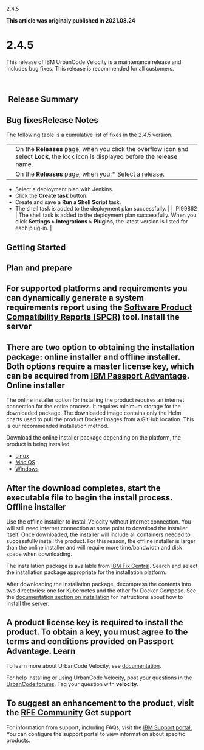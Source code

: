 





2.4.5

**This article was originaly published in 2021.08.24**


2.4.5
=====




This release of IBM UrbanCode Velocity is a maintenance release and includes bug fixes. This release is recommended for all customers.

 

 Release Summary
---------------

  
Bug fixesRelease Notes
-------------

  


The following table is a cumulative list of fixes in the 2.4.5 version.


|  |  |
| --- | --- |
|  | On the **Releases** page, when you click the overflow icon and select **Lock**, the lock icon is displayed before the release name.  |
|  | On the **Releases** page, when you:* Select a release.
* Select a deployment plan with Jenkins.
* Click the **Create task** button.
* Create and save a **Run a Shell Script** task.
* The shell task is added to the deployment plan successfully.
 |
|  PI99862 | The shell task is added to the deployment plan successfully. When you click **Settings > Integrations > Plugins**, the latest version is listed for each plug-in. |

Getting Started
---------------

  
Plan and prepare
----------------


For supported platforms and requirements you can dynamically generate a system requirements report using the [Software Product Compatibility Reports (SPCR)](https://www.ibm.com/software/reports/compatibility/clarity/index.html) tool.
Install the server
------------------


There are two option to obtaining the installation package: online installer and offline installer. Both options require a master license key, which can be acquired from [IBM Passport Advantage](https://www.ibm.com/software/passportadvantage/).
Online installer
----------------


The online installer option for installing the product requires an internet connection for the entire process. It requires minimum storage for the downloaded package. The downloaded image contains only the Helm charts used to pull the product Docker images from a GitHub location. This is our recommended installation method.

Download the online installer package depending on the platform, the product is being installed.
* [Linux](https://www.urbancode.com/uc-downloads/Velocity/latest/velocity-ibm-install-latest-linux)
* [Mac OS](https://www.urbancode.com/uc-downloads/Velocity/latest/velocity-ibm-install-latest-macos)
* [Windows](https://www.urbancode.com/uc-downloads/Velocity/latest/velocity-ibm-install-latest-win.exe)


After the download completes, start the executable file to begin the install process.
Offline installer
-----------------


Use the offline installer to install Velocity without internet connection. You will still need internet connection at some point to download the installer itself. Once downloaded, the installer will include all containers needed to successfully install the product. For this reason, the offline installer is larger than the online installer and will require more time/bandwidth and disk space when downloading.

The installation package is available from [IBM Fix Central](https://www-945.ibm.com/support/fixcentral/swg/selectFixes?parent=ibm%7ERational&product=ibm/Rational/IBM+UrbanCode+Velocity&release=All&platform=All&function=all). Search and select the installation package appropriate for the installation platform.

After downloading the installation package, decompress the contents into two directories: one for Kubernetes and the other for Docker Compose. See the [documentation section on installation](https://www.ibm.com/support/knowledgecenter/SSCKX6_2.3.x/com.ibm.uvelocity.doc/topics/c_install_se_roadmap.html) for instructions about how to install the server.

A product license key is required to install the product. To obtain a key, you must agree to the terms and conditions provided on Passport Advantage.
Learn
-----


To learn more about UrbanCode Velocity, see [documentation](https://www.ibm.com/support/knowledgecenter/SSCKX6).

For help installing or using UrbanCode Velocity, post your questions in the [UrbanCode forums](https://community.ibm.com/community/user/middleware/communities/community-home?CommunityKey=9adfe6b6-2e23-4895-8b27-38b93b5e152c). Tag your question with **velocity**.

To suggest an enhancement to the product, visit the [RFE Community](https://www.ibm.com/developerworks/rfe/)
Get support
-----------


For information from support, including FAQs, visit the [IBM Support portal.](https://www.ibm.com/support/home) You can configure the support portal to view information about specific products.




